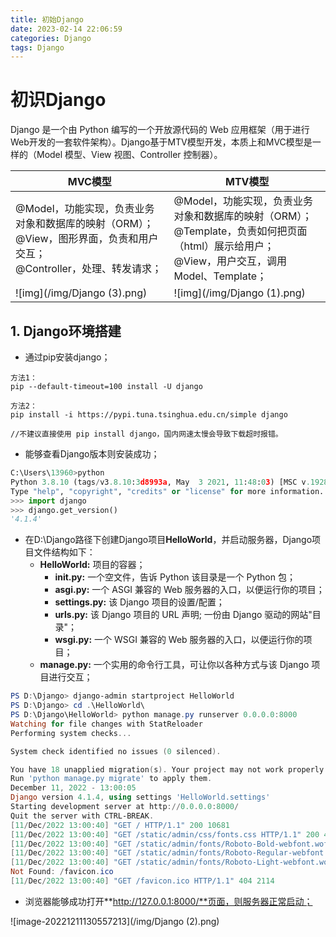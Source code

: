 ```yaml
---
title: 初始Django
date: 2023-02-14 22:06:59
categories: Django
tags: Django
---
```


# 初识Django

Django 是一个由 Python 编写的一个开放源代码的 Web 应用框架（用于进行Web开发的一套软件架构）。Django基于MTV模型开发，本质上和MVC模型是一样的（Model 模型、View 视图、Controller 控制器）。

| MVC模型                                                      | MTV模型                                                      |
| ------------------------------------------------------------ | ------------------------------------------------------------ |
| @Model，功能实现，负责业务对象和数据库的映射（ORM）；<br />@View，图形界面，负责和用户交互；<br />@Controller，处理、转发请求； | @Model，功能实现，负责业务对象和数据库的映射（ORM）；<br />@Template，负责如何把页面（html）展示给用户；<br />@View，用户交互，调用Model、Template； |
| ![img](/img/Django (3).png) | ![img](/img/Django (1).png) |



## 1. Django环境搭建

- 通过pip安装django；

```shell
方法1：
pip --default-timeout=100 install -U django

方法2：
pip install -i https://pypi.tuna.tsinghua.edu.cn/simple django

//不建议直接使用 pip install django，国内网速太慢会导致下载超时报错。
```

- 能够查看Django版本则安装成功；

```python
C:\Users\13960>python
Python 3.8.10 (tags/v3.8.10:3d8993a, May  3 2021, 11:48:03) [MSC v.1928 64 bit (AMD64)] on win32
Type "help", "copyright", "credits" or "license" for more information.
>>> import django
>>> django.get_version()
'4.1.4'
```

- 在D:\Django路径下创建Django项目**HelloWorld**，并启动服务器，Django项目文件结构如下：
  - **HelloWorld:** 项目的容器；
    - **__init__.py:** 一个空文件，告诉 Python 该目录是一个 Python 包；
    - **asgi.py:** 一个 ASGI 兼容的 Web 服务器的入口，以便运行你的项目；
    - **settings.py:** 该 Django 项目的设置/配置；
    - **urls.py:** 该 Django 项目的 URL 声明; 一份由 Django 驱动的网站"目录"；
    - **wsgi.py:** 一个 WSGI 兼容的 Web 服务器的入口，以便运行你的项目；
  - **manage.py:** 一个实用的命令行工具，可让你以各种方式与该 Django 项目进行交互；

```powershell
PS D:\Django> django-admin startproject HelloWorld
PS D:\Django> cd .\HelloWorld\
PS D:\Django\HelloWorld> python manage.py runserver 0.0.0.0:8000
Watching for file changes with StatReloader
Performing system checks...

System check identified no issues (0 silenced).

You have 18 unapplied migration(s). Your project may not work properly until you apply the migrations for app(s): admin, auth, contenttypes, sessions.
Run 'python manage.py migrate' to apply them.
December 11, 2022 - 13:00:05
Django version 4.1.4, using settings 'HelloWorld.settings'
Starting development server at http://0.0.0.0:8000/
Quit the server with CTRL-BREAK.
[11/Dec/2022 13:00:40] "GET / HTTP/1.1" 200 10681
[11/Dec/2022 13:00:40] "GET /static/admin/css/fonts.css HTTP/1.1" 200 423
[11/Dec/2022 13:00:40] "GET /static/admin/fonts/Roboto-Bold-webfont.woff HTTP/1.1" 200 86184
[11/Dec/2022 13:00:40] "GET /static/admin/fonts/Roboto-Regular-webfont.woff HTTP/1.1" 200 85876
[11/Dec/2022 13:00:40] "GET /static/admin/fonts/Roboto-Light-webfont.woff HTTP/1.1" 200 85692
Not Found: /favicon.ico
[11/Dec/2022 13:00:40] "GET /favicon.ico HTTP/1.1" 404 2114
```

- 浏览器能够成功打开**http://127.0.0.1:8000/**页面，则服务器正常启动；

![image-20221211130557213](/img/Django (2).png)
